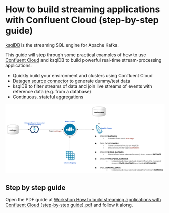 # How to build streaming applications with Confluent Cloud (step-by-step guide)
[ksqlDB](https://www.confluent.io/product/ksqldb) is the streaming SQL engine for Apache Kafka.

This guide will step through some practical examples of how to use [Confluent Cloud](https://www.confluent.io/confluent-cloud/) and ksqlDB to build powerful real-time stream-processing applications:

- Quickly build your environment and clusters using Confluent Cloud
- [Datagen source connector](https://docs.confluent.io/cloud/current/connectors/cc-datagen-source.html) to generate dummy/test data
- ksqlDB to filter streams of data and join live streams of events with reference data (e.g. from a database)  
- Continuous, stateful aggregations

![image](demo_diagram.png)

## Step by step guide
Open the PDF guide at <a href="https://github.com/ifnesi/ksqldb-cc-workshop/blob/main/Workshop%20How%20to%20build%20streaming%20applications%20with%20Confluent%20Cloud%20(step-by-step%20guide).pdf">Workshop How to build streaming applications with Confluent Cloud (step-by-step guide).pdf</a> and follow it along.